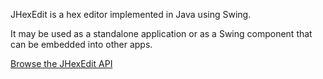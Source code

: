 JHexEdit is a hex editor implemented in Java using Swing.

It may be used as a standalone application or as a Swing component that can be embedded into other apps.

[Browse the JHexEdit API](http://jhexedit.googlecode.com/svn/html/index.html)